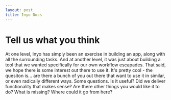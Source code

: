 ```yaml
---
layout: post
title: Inyo Docs
---
```


# Tell us what you think
At one level, Inyo has simply been an exercise in building an app, along with all the surrounding tasks. And at another level, it was just about building a tool that we wanted specifically for our own workflow escapades. That said, we hope there is some interest out there to use it. It's pretty cool - the quesiton is... are there a bunch of you out there that want to use it in similar, or even radically different ways. Some questions. Is it useful? Did we deliver functionality that makes sense? Are there other things you would like it to do? What is missing? Where could it go from here?

